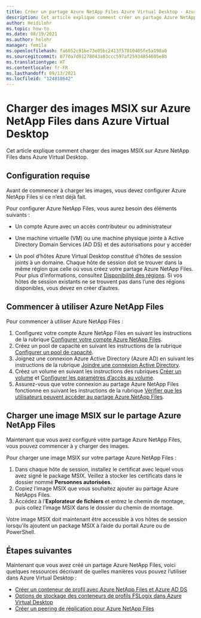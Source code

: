 ```yaml
---
title: Créer un partage Azure NetApp Files Azure Virtual Desktop - Azure
description: Cet article explique comment créer un partage Azure NetApp Files dans Azure Virtual Desktop.
author: Heidilohr
ms.topic: how-to
ms.date: 08/19/2021
ms.author: helohr
manager: femila
ms.openlocfilehash: fa6052c91be73e05bc2413f57810405fe5a198a0
ms.sourcegitcommit: 0770a7d91278043a83ccc597af25934854605e8b
ms.translationtype: HT
ms.contentlocale: fr-FR
ms.lasthandoff: 09/13/2021
ms.locfileid: "124818642"
---
```

# <a name="upload-msix-images-to-azure-netapp-files-in-azure-virtual-desktop"></a>Charger des images MSIX sur Azure NetApp Files dans Azure Virtual Desktop

Cet article explique comment charger des images MSIX sur Azure NetApp Files dans Azure Virtual Desktop.

## <a name="requirements"></a>Configuration requise

Avant de commencer à charger les images, vous devez configurer Azure NetApp Files si ce n’est déjà fait.

Pour configurer Azure NetApp Files, vous aurez besoin des éléments suivants :

- Un compte Azure avec un accès contributeur ou administrateur

- Une machine virtuelle (VM) ou une machine physique jointe à Active Directory Domain Services (AD DS) et des autorisations pour y accéder

- Un pool d’hôtes Azure Virtual Desktop constitué d’hôtes de session joints à un domaine. Chaque hôte de session doit se trouver dans la même région que celle où vous créez votre partage Azure NetApp Files. Pour plus d’informations, consultez [Disponibilité des régions](https://azure.microsoft.com/global-infrastructure/services/?products=netapp). Si vos hôtes de session existants ne se trouvent pas dans l’une des régions disponibles, vous devez en créer d’autres.

## <a name="start-using-azure-netapp-files"></a>Commencer à utiliser Azure NetApp Files

Pour commencer à utiliser Azure NetApp Files :

1. Configurez votre compte Azure NetApp Files en suivant les instructions de la rubrique [Configurer votre compte Azure NetApp Files](create-fslogix-profile-container.md#set-up-your-azure-netapp-files-account).
2. Créez un pool de capacité en suivant les instructions de la rubrique [Configurer un pool de capacité](../azure-netapp-files/azure-netapp-files-set-up-capacity-pool.md).
3. Joignez une connexion Azure Active Directory (Azure AD) en suivant les instructions de la rubrique [Joindre une connexion Active Directory](create-fslogix-profile-container.md#join-an-active-directory-connection).
4. Créez un volume en suivant les instructions des rubriques [Créer un volume](create-fslogix-profile-container.md#create-a-new-volume) et [Configurer les paramètres d’accès au volume](create-fslogix-profile-container.md#configure-volume-access-parameters).
5. Assurez-vous que votre connexion au partage Azure NetApp Files fonctionne en suivant les instructions de la rubrique [Vérifier que les utilisateurs peuvent accéder au partage Azure NetApp Files](create-fslogix-profile-container.md#make-sure-users-can-access-the-azure-netapp-file-share).

## <a name="upload-an-msix-image-to-the-azure-netapp-file-share"></a>Charger une image MSIX sur le partage Azure NetApp Files

Maintenant que vous avez configuré votre partage Azure NetApp Files, vous pouvez commencer à y charger des images.

Pour charger une image MSIX sur votre partage Azure NetApp Files :

1. Dans chaque hôte de session, installez le certificat avec lequel vous avez signé le package MSIX. Veillez à stocker les certificats dans le dossier nommé **Personnes autorisées**.
2. Copiez l’image MSIX que vous souhaitez ajouter au partage Azure NetApps Files.
3. Accédez à l’**Explorateur de fichiers** et entrez le chemin de montage, puis collez l’image MSIX dans le dossier du chemin de montage.

Votre image MSIX doit maintenant être accessible à vos hôtes de session lorsqu’ils ajoutent un package MSIX à l’aide du portail Azure ou de PowerShell.

## <a name="next-steps"></a>Étapes suivantes

Maintenant que vous avez créé un partage Azure NetApp Files, voici quelques ressources décrivant de quelles manières vous pouvez l’utiliser dans Azure Virtual Desktop :

- [Créer un conteneur de profil avec Azure NetApp Files et Azure AD DS](create-fslogix-profile-container.md)
- [Options de stockage des conteneurs de profils FSLogix dans Azure Virtual Desktop](store-fslogix-profile.md)
- [Créer un peering de réplication pour Azure NetApp Files](../azure-netapp-files/cross-region-replication-create-peering.md)

